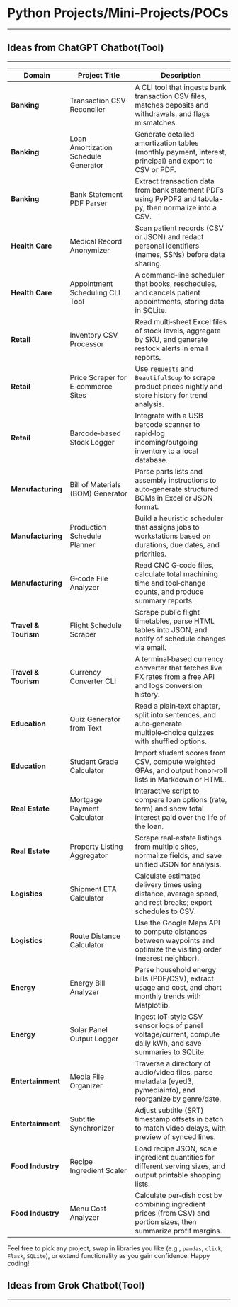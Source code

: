 # Python Projects/Mini-Projects/POCs

---

## Ideas from ChatGPT Chatbot(Tool)

---

| Domain             | Project Title                             | Description                                                                                                     |
|--------------------|-------------------------------------------|-----------------------------------------------------------------------------------------------------------------|
| **Banking**        | Transaction CSV Reconciler                | A CLI tool that ingests bank transaction CSV files, matches deposits and withdrawals, and flags mismatches.     |
| **Banking**        | Loan Amortization Schedule Generator      | Generate detailed amortization tables (monthly payment, interest, principal) and export to CSV or PDF.          |
| **Banking**        | Bank Statement PDF Parser                 | Extract transaction data from bank statement PDFs using PyPDF2 and tabula-py, then normalize into a CSV.       |
| **Health Care**    | Medical Record Anonymizer                 | Scan patient records (CSV or JSON) and redact personal identifiers (names, SSNs) before data sharing.           |
| **Health Care**    | Appointment Scheduling CLI Tool           | A command‑line scheduler that books, reschedules, and cancels patient appointments, storing data in SQLite.    |
| **Retail**         | Inventory CSV Processor                   | Read multi‑sheet Excel files of stock levels, aggregate by SKU, and generate restock alerts in email reports.  |
| **Retail**         | Price Scraper for E‑commerce Sites        | Use `requests` and `BeautifulSoup` to scrape product prices nightly and store history for trend analysis.       |
| **Retail**         | Barcode‑based Stock Logger                | Integrate with a USB barcode scanner to rapid‑log incoming/outgoing inventory to a local database.              |
| **Manufacturing**  | Bill of Materials (BOM) Generator         | Parse parts lists and assembly instructions to auto‑generate structured BOMs in Excel or JSON format.           |
| **Manufacturing**  | Production Schedule Planner               | Build a heuristic scheduler that assigns jobs to workstations based on durations, due dates, and priorities.     |
| **Manufacturing**  | G‑code File Analyzer                      | Read CNC G‑code files, calculate total machining time and tool‑change counts, and produce summary reports.      |
| **Travel & Tourism** | Flight Schedule Scraper                   | Scrape public flight timetables, parse HTML tables into JSON, and notify of schedule changes via email.         |
| **Travel & Tourism** | Currency Converter CLI                   | A terminal‐based currency converter that fetches live FX rates from a free API and logs conversion history.     |
| **Education**      | Quiz Generator from Text                  | Read a plain‑text chapter, split into sentences, and auto‑generate multiple‑choice quizzes with shuffled options.|
| **Education**      | Student Grade Calculator                  | Import student scores from CSV, compute weighted GPAs, and output honor‑roll lists in Markdown or HTML.         |
| **Real Estate**    | Mortgage Payment Calculator               | Interactive script to compare loan options (rate, term) and show total interest paid over the life of the loan.|
| **Real Estate**    | Property Listing Aggregator               | Scrape real‑estate listings from multiple sites, normalize fields, and save unified JSON for analysis.          |
| **Logistics**      | Shipment ETA Calculator                   | Calculate estimated delivery times using distance, average speed, and rest breaks; export schedules to CSV.     |
| **Logistics**      | Route Distance Calculator                 | Use the Google Maps API to compute distances between waypoints and optimize the visiting order (nearest neighbor). |
| **Energy**         | Energy Bill Analyzer                      | Parse household energy bills (PDF/CSV), extract usage and cost, and chart monthly trends with Matplotlib.      |
| **Energy**         | Solar Panel Output Logger                 | Ingest IoT‑style CSV sensor logs of panel voltage/current, compute daily kWh, and save summaries to SQLite.     |
| **Entertainment**  | Media File Organizer                      | Traverse a directory of audio/video files, parse metadata (eyed3, pymediainfo), and reorganize by genre/date.   |
| **Entertainment**  | Subtitle Synchronizer                     | Adjust subtitle (SRT) timestamp offsets in batch to match video delays, with preview of synced lines.           |
| **Food Industry**  | Recipe Ingredient Scaler                  | Load recipe JSON, scale ingredient quantities for different serving sizes, and output printable shopping lists.|
| **Food Industry**  | Menu Cost Analyzer                        | Calculate per‐dish cost by combining ingredient prices (from CSV) and portion sizes, then summarize profit margins.|


Feel free to pick any project, swap in libraries you like (e.g., `pandas`, `click`, `Flask`, `SQLite`), or extend functionality as you gain confidence. Happy coding!

## Ideas from Grok Chatbot(Tool)

---




